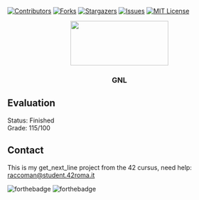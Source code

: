 [![Contributors][contributors-shield]][contributors-url]
[![Forks][forks-shield]][forks-url]
[![Stargazers][stars-shield]][stars-url]
[![Issues][issues-shield]][issues-url]
[![MIT License][license-shield]][license-url]

<p align="center">
  <a href="https://42roma.it">
    <img src="https://42roma.it/wp-content/uploads/2020/07/logo_white_small.png" width="220" height="100">
  </a>
  <h3 align="center">GNL</h3>
  <p align="center">
  
  </p>
</p>

## Evaluation
Status: Finished<br/>Grade: 115/100

## Contact
This is my get_next_line project from the 42 cursus, need help:
raccoman@student.42roma.it

![forthebadge](https://forthebadge.com/images/badges/made-with-c.svg)
![forthebadge](https://forthebadge.com/images/badges/not-a-bug-a-feature.svg)

<!-- MARKDOWN LINKS & IMAGES -->
<!-- https://www.markdownguide.org/basic-syntax/#reference-style-links -->
[contributors-shield]: https://img.shields.io/github/contributors/raccoman/gnl?style=for-the-badge
[contributors-url]: https://github.com/raccoman/gnl/graphs/contributors
[forks-shield]: https://img.shields.io/github/forks/raccoman/gnl?style=for-the-badge
[forks-url]: https://github.com/raccoman/gnl/network/members
[stars-shield]: https://img.shields.io/github/stars/raccoman/gnl?style=for-the-badge
[stars-url]: https://github.com/raccoman/gnl/stargazers
[issues-shield]: https://img.shields.io/github/issues/raccoman/gnl?style=for-the-badge
[issues-url]: https://github.com/raccoman/gnl/issues
[license-shield]: https://img.shields.io/github/license/raccoman/gnl?style=for-the-badge
[license-url]: https://github.com/raccoman/gnl/blob/master/LICENSE.txt
